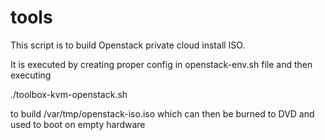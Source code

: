 # tools

This script is to build Openstack private cloud install ISO.  

It is executed by creating proper config in openstack-env.sh file and then executing 

./toolbox-kvm-openstack.sh 

to build /var/tmp/openstack-iso.iso which can then be burned to DVD and used to boot on empty hardware